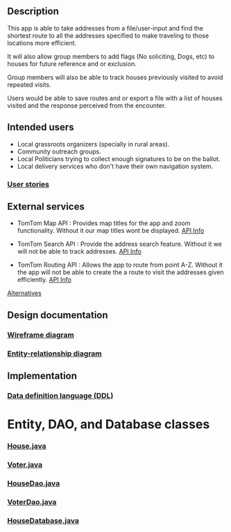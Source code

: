 ## Description

This app is able to take addresses from a file/user-input and find the shortest route to all the addresses specified to make traveling to those locations more efficient.

It will also allow group members to add flags (No soliciting, Dogs, etc) to houses for future reference and or exclusion.

Group members will also be able to track houses previously visited to avoid repeated visits.

Users would be able to save routes and or export a file with a list of houses visited and the response perceived from the encounter.

## Intended users

* Local grassroots organizers (specially in rural areas).
* Community outreach groups.
* Local Politicians trying to collect enough signatures to be on the ballot.
* Local delivery services who don't have their own navigation system.

### [User stories](user-stories.md)

## External services

* TomTom Map API :
  Provides map titles for the app and zoom functionality.
  Without it our map titles wont be displayed.
  [API Info](https://developer.tomtom.com/maps-api)

* TomTom Search API :
   Provide the address search feature.
   Without it we will not be able to track addresses.
   [API Info](https://developer.tomtom.com/search-api)

* TomTom Routing API :
   Allows the app to route from point A-Z.
   Without it the app will not be able to create the a route to visit the addresses given efficiently.
   [API Info](https://developer.tomtom.com/routing-api)
   
[Alternatives](alternative.md)


## Design documentation

### [Wireframe diagram](wireframe.md)

### [Entity-relationship diagram](erd.md)

## Implementation

### [Data definition language (DDL)](ddl.md)

# Entity, DAO, and Database classes

### [House.java](https://github.com/Jortiz07/grassroots-easy-steps/blob/master/app/src/main/java/edu/cnm/deepdive/grassrootseasysteps/model/entity/House.java)

### [Voter.java](https://github.com/Jortiz07/grassroots-easy-steps/blob/master/app/src/main/java/edu/cnm/deepdive/grassrootseasysteps/model/entity/Voter.java)

### [HouseDao.java](https://github.com/Jortiz07/grassroots-easy-steps/blob/master/app/src/main/java/edu/cnm/deepdive/grassrootseasysteps/model/dao/HouseDao.java)

### [VoterDao.java](https://github.com/Jortiz07/grassroots-easy-steps/blob/master/app/src/main/java/edu/cnm/deepdive/grassrootseasysteps/model/dao/VoterDao.java)

### [HouseDatabase.java](https://github.com/Jortiz07/grassroots-easy-steps/blob/master/app/src/main/java/edu/cnm/deepdive/grassrootseasysteps/service/HouseDatabase.java)